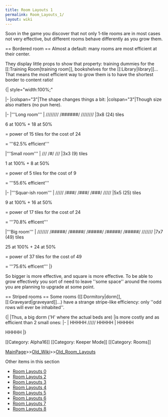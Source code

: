 ```yaml
---
title: Room Layouts 1
permalink: Room_Layouts_1/
layout: wiki
---
```

Soon in the game you discover that not only 1-tile rooms are in most cases not very effective, but different rooms behave differently as you grow them.

== Bordered room ==
Almost a default: many rooms are most efficient at their center.

They display little props to show that property: training dummies for the [[:Training Room|training room]], bookshelves for the [[:Library|library]]... That means the most efficient way to grow them is to have the shortest border to content ratio!

{| style=&quot;width:100%;&quot;

|-
|colspan=&quot;3&quot;|The shape changes things a bit:
|colspan=&quot;3&quot;|Though size also matters (no pun here).

|-
|'''Long room'''
|
 ////////
 /######/
 ////////
|3x8 (24) tiles

6 at 100% + 18 at 50%

= power of 15 tiles for the cost of 24

= '''62.5% efficient'''

|'''Small room'''
|
 ///
 /#/
 ///
|3x3 (9) tiles

1 at 100% + 8 at 50%

= power of 5 tiles for the cost of 9

= '''55.6% efficient'''

|-
|'''Squar-ish room'''
|
 /////
 /###/
 /###/
 /###/
 /////
|5x5 (25) tiles

9 at 100% + 16 at 50%

= power of 17 tiles for the cost of 24

= '''70.8% efficent'''

|'''Big room'''
|
 ///////
 /#####/
 /#####/
 /#####/
 /#####/
 /#####/
 ///////
|7x7 (49) tiles

25 at 100% + 24 at 50%

= power of 37 tiles for the cost of 49

= '''75.6% efficent'''
|}

So bigger is more effective, and square is more effective. To be able to grow effectively you sort of need to leave ''some space'' around the rooms you are planning to upgrade at some point.

== Striped rooms ==
Some rooms ([[:Dormitory|dorm]], [[:Graveyard|graveyard]]...) have a strange stripe-like efficiency: only ''odd rows will ever be inhabited''.

{|
|Thus, a big dorm ('H' where the actual beds are)
|is more costly and as efficient than 2 small ones:
|-
|
 HHHHH
 /////
 HHHHH
|
 HHHHH
 
 HHHHH
|}

[[Category: Alpha16]]
[[Category: Keeper Mode]]
[[Category: Rooms]]

[MainPage](/keeperrl_wiki/ "wikilink")>>[Old_Wiki](/keeperrl_wiki/Old_Wiki "wikilink")>>[Old_Room_Layouts](/keeperrl_wiki/Old_Room_Layouts "wikilink")

Other items in this section
-    [Room Layouts 0](/keeperrl_wiki/Room_Layouts_0 "wikilink")
-    [Room Layouts 2](/keeperrl_wiki/Room_Layouts_2 "wikilink")
-    [Room Layouts 3](/keeperrl_wiki/Room_Layouts_3 "wikilink")
-    [Room Layouts 4](/keeperrl_wiki/Room_Layouts_4 "wikilink")
-    [Room Layouts 5](/keeperrl_wiki/Room_Layouts_5 "wikilink")
-    [Room Layouts 6](/keeperrl_wiki/Room_Layouts_6 "wikilink")
-    [Room Layouts 7](/keeperrl_wiki/Room_Layouts_7 "wikilink")
-    [Room Layouts 8](/keeperrl_wiki/Room_Layouts_8 "wikilink")
